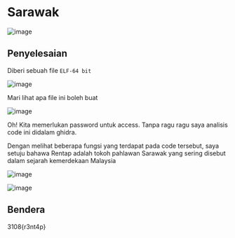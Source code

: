 # Sarawak
![image](https://github.com/6D756E6972/3108CTF/assets/129729880/c98ccf3b-cb02-4981-8bca-5af3cac206e9)

## Penyelesaian
Diberi sebuah file `ELF-64 bit`

![image](https://github.com/6D756E6972/3108CTF/assets/129729880/d6febd7b-44f0-42ad-b68c-1498423375b8)

Mari lihat apa file ini boleh buat

![image](https://github.com/6D756E6972/3108CTF/assets/129729880/9d099a66-a4a3-421b-83a9-8210eeface27)

Oh! Kita memerlukan password untuk access. Tanpa ragu ragu saya analisis code ini didalam ghidra.

Dengan melihat beberapa fungsi yang terdapat pada code tersebut, saya setuju bahawa Rentap adalah tokoh pahlawan Sarawak yang sering disebut dalam sejarah kemerdekaan Malaysia

![image](https://github.com/6D756E6972/3108CTF/assets/129729880/f50adc26-68c1-4f74-bfb2-8eee51a8cd8e)

![image](https://github.com/6D756E6972/3108CTF/assets/129729880/83431cb2-a147-4f0c-9f86-8c3eca12d6a1)

## Bendera
3108{r3nt4p}
